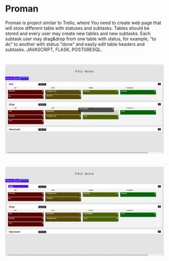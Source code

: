 # Proman

Proman is project similar to Trello, where You need to create web page that will store different table with statuses and subtasks. Tables should be stored and every user may create new tables and new subtasks. Each subtask user may drag&drop from one table with status, for example, "to do" to another with status "done" and easily edit table headers and subtasks. JAVASCRIPT, FLASK, POSTGRESQL.


# 
![Drag&drop](https://github.com/Taras2907/proman-javascript/blob/master/Screenshot%20from%202020-01-06%2008-44-31.png)

# 
![Edit headers](https://github.com/Taras2907/proman-javascript/blob/master/Screenshot%20from%202020-01-06%2008-44-38.png)


